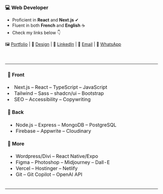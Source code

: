 ### 💻 Web Developer
- Proficient in **React** and **Next.js** ✔
- Fluent in both **French** and **English** ☕
- Check my links below 👇

<div>
    🖼 <a href="https://devfrank.vercel.app">Portfolio</a> |
    🎨 <a href="https://drive.google.com/drive/folders/1_jEA6j9e31_xdi-JC7eDePDzfVrCYlEe">Design</a> |
    👔 <a href="https://www.linkedin.com/in/frankdev">LinkedIn</a> |
    📧 <a href="mailto:franck.vukelic@gmail.com">Email</a> |
    💬 <a href="https://api.whatsapp.com/send?phone=33779134587">WhatsApp</a>
</div><br/><br/>

  <table>
      <td>
        <h4>📁 Front</h4>
         <li> Next.js – React – TypeScript – JavaScript</li>
         <li>Tailwind – Sass – shadcn/ui – Bootstrap</li>
         <li>SEO – Accessibility – Copywriting</li>
        </ul>
        <h4>📁 Back</h4>
        <ul>
          <li>Node.js – Express – MongoDB – PostgreSQL</li>
          <li>Firebase – Appwrite – Cloudinary</li>
        </ul>
        <h4>📁 More</h4>
        <ul>
          <li>Wordpress/Divi – React Native/Expo</li>
          <li>Figma – Photoshop – Midjourney – Dall-E</li>
          <li>Vercel – Hostinger – Netlify</li>
          <li>Git – Git Copilot – OpenAI API</li>
        </ul>
      <ul><img src="https://upload.wikimedia.org/wikipedia/commons/thumb/8/89/HD_transparent_picture.png/800px-HD_transparent_picture.png" style="width: 600px; height:1px"/></ul>
               </div>
      </td>
         <td>
        <img src="https://i.postimg.cc/BvpRkbNs/F8-Pl-LPCbo-AABB8v.png"/>
      </td>
  </table>
  
